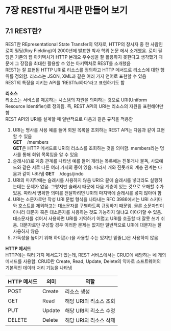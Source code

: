# 7장 RESTful 게시판 만들어 보기
## 7.1 REST란?
REST란 REpresentational State Transfer의 약자로, HTTP의 창시자 중 한 사람인 로이 필딩(Roy Fielding)이 2000년에 발표한 박사 학위 논문 <Architectual Styles and the Design of Network-based Software Architectures>에서 소개했음. 로이 필딩은 기존의 웹 아키텍처가 HTTP 본래으 우수성을 잘 활용하지 못한다고 생각했기 때문에 그 장점을 최대한 활용할 수 있는 아키텍처로 REST를 소개했음<br/>
REST는 잘 표현된 HTTP URI로 리소스를 정의하고 HTTP 메서드로 리소스에 대한 행위를 정의함. 리소스는 JSON, XML과 같은 여러 가지 언어로 표현할 수 있음<br/>
REST의 특징을 지키는 API를 'RESTful하다'라고 표현하기도 함<br/>

<b>리소스</b><br/>
리소스는 서비스를 제공하는 시스템의 자원을 의미하는 것으로 URI(Uniform Resource Identifier)로 정의됨. 즉, REST API의 URI는 리소스의 자원을 표현해야만 함<br/>
REST API의 URI를 설계할 때 일반적으로 다음과 같은 규칙을 적용함
1. URI는 명사를 사용
예를 들어 회원 목록을 조회하는 REST API는 다음과 같이 표현할 수 있음<br/>
<b>GET</b>&nbsp;&nbsp;&nbsp;&nbsp;/members<br/>
<b>GET</b>은 HTTP 메서드로 URI의 리소스를 조회하는 것을 의미함. members라는 명사를 통해 회워 목록임을 알 수 있음
2. 슬래시(/)로 계층 관계를 나타냄
예를 들어 개라는 목록에는 진돗개나 불독, 사모예드와 같은 서로 다른 여러 가지의 종이 있음. 따라서 개와 진돗개의 계층 관계는 다음과 같이 나타냄
<b>GET</b>&nbsp;&nbsp;&nbsp;&nbsp;/dogs/jindo<br/>
3. URI의 마지막에는 슬래시를 사용하지 않음
URI으 끝에 슬래시를 넣더라도 실행하는데는 문제가 없음. 그렇지만 슬래시 때문에 다음 계층이 있는 것으로 오해할 수가 있음. 따라서 명확한 의미를 전달하려면 URI의 마지막에 슬래시를 넣지 않아야 함
4. URI는 소문자로만 작성
URI 문법 형식을 나타내는 RFC 3986에서는 URI 스키마와 호스트를 제외하고는 대소문자를 구별하도록 규정하기 때문임. 물론 소문자만이 아니라 대문자 혹은 대소문자를 사용하는 것도 가능하지 않냐고 이야기할 수 있음. 대소문자를 섞어서 사용하면 URI를 기억하기 어렵고 URI를 호출할 때 잘못 쓰기 쉬움. 대문자로만 구성할 경우 이러한 문제는 없지만 일반적으로 URI에 대문자는 잘 사용하지 않음
5. 가독성을 높이기 위해 하이픈(-)을 사용할 수는 있지만 밑줄(_)은 사용하지 않음

<b>HTTP 메서드</b><br/>
HTTP에는 여러 가지 메서드가 있는데, REST 서비스에서는 CRUD에 해당하는 네 개의 메서드를 사용함. CRUD란 Create, Read, Update, Delete의 약자로 소프트웨어의 기본적인 데이터 처리 기능을 나타냄

|HTTP 메서드|의미|역할|
|-|-|-|
|POST|Create|리소스 생성|
|GET|Read|해당 URI의 리소스 조회|
|PUT|Update|해당 URI의 리소스 수정|
|DELETE|Delete|해당 URI의 리소스 삭제|
